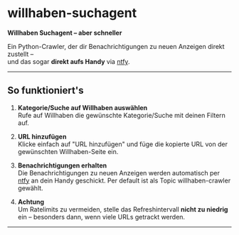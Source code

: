 # willhaben-suchagent

**Willhaben Suchagent – aber schneller**

Ein Python-Crawler, der dir Benachrichtigungen zu neuen Anzeigen direkt zustellt –  
und das sogar **direkt aufs Handy** via [ntfy](https://ntfy.sh/).

---

## So funktioniert's

1. **Kategorie/Suche auf Willhaben auswählen**  
   Rufe auf Willhaben die gewünschte Kategorie/Suche mit deinen Filtern auf.

2. **URL hinzufügen**  
   Klicke einfach auf "URL hinzufügen" und füge die kopierte URL von der gewünschten Willhaben-Seite ein.

3. **Benachrichtigungen erhalten**  
   Die Benachrichtigungen zu neuen Anzeigen werden automatisch per [ntfy](https://ntfy.sh/) an dein Handy geschickt. Per default ist als Topic willhaben-crawler gewählt.

4. **Achtung**  
   Um Ratelimits zu vermeiden, stelle das Refreshintervall **nicht zu niedrig** ein – besonders dann, wenn viele URLs getrackt werden.

---
